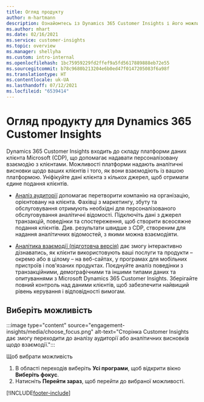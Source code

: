 ```yaml
---
title: Огляд продукту
author: m-hartmann
description: Ознайомтесь із Dynamics 365 Customer Insights і його можливостями.
ms.author: mhart
ms.date: 02/16/2021
ms.service: customer-insights
ms.topic: overview
ms.manager: shellyha
ms.custom: intro-internal
ms.openlocfilehash: 1bc75959229fd2ffef9a5fd5617889888eb72e55
ms.sourcegitcommit: b78c9680b213204e6b0ed47f0147205083f6a98f
ms.translationtype: HT
ms.contentlocale: uk-UA
ms.lasthandoff: 07/12/2021
ms.locfileid: "6539414"
---
```

# <a name="product-overview-for-dynamics-365-customer-insights"></a>Огляд продукту для Dynamics 365 Customer Insights

Dynamics 365 Customer Insights входить до складу платформи даних клієнта Microsoft (CDP), що допомагає надавати персоналізовану взаємодію з клієнтами. Можливості платформи надають аналітичні висновки щодо ваших клієнтів і того, як вони взаємодіють із вашою платформою. Уніфікуйте дані клієнта з кількох джерел, щоб отримати єдине подання клієнтів.


- [Аналіз аудиторії](audience-insights/overview.md) допомагає перетворити компанію на організацію, орієнтовану на клієнта. Фахівці з маркетингу, збуту та обслуговування отримують необхідні для персоналізованого обслуговування аналітичні відомості. Підключіть дані з джерел транзакцій, поведінки та спостереження, щоб створити всеосяжне подання клієнтів. Див. результати швидше з CDP, створеним для надання аналітичних відомостей, з якими можна взаємодіяти. 

- [Аналітика взаємодії (підготовча версія)](engagement-insights/index.yml) дає змогу інтерактивно дізнаватись, як клієнти використовують ваші послуги та продукти – окремо або в цілому – на веб-сайтах, у програмах для мобільних пристроїв і пов'язаних продуктах. Поєднуйте аналіз поведінки з транзакційними, демографічними та іншими типами даних та опитуваннями з Microsoft Dynamics 365 Customer Insights. Зберігайте повний контроль над даними клієнтів, щоб забезпечити найвищий рівень керування і відповідності вимогам.
 
## <a name="choose-a-capability"></a>Виберіть можливість

:::image type="content" source="engagement-insights/media/choose_focus.png" alt-text="Сторінка Customer Insights дає змогу переходити до аналізу аудиторії або аналітичних висновків щодо взаємодії.":::

Щоб вибрати можливість

1. В області переходів виберіть **Усі програми**, щоб відкрити вікно **Виберіть фокус**.
1. Натисніть **Перейти зараз**, щоб перейти до вибраної можливості.


[!INCLUDE[footer-include](includes/footer-banner.md)]